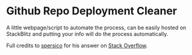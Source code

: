 # Github Repo Deployment Cleaner

A little webpage/script to automate the process, can be easily hosted on StackBlitz and putting your info will do the process automatically.

Full credits to <a href="https://stackoverflow.com/users/6569950/spersico">spersico</a> for his answer on <a href="https://stackoverflow.com/questions/53452910/how-to-remove-a-github-environment">Stack Overflow</a>.
